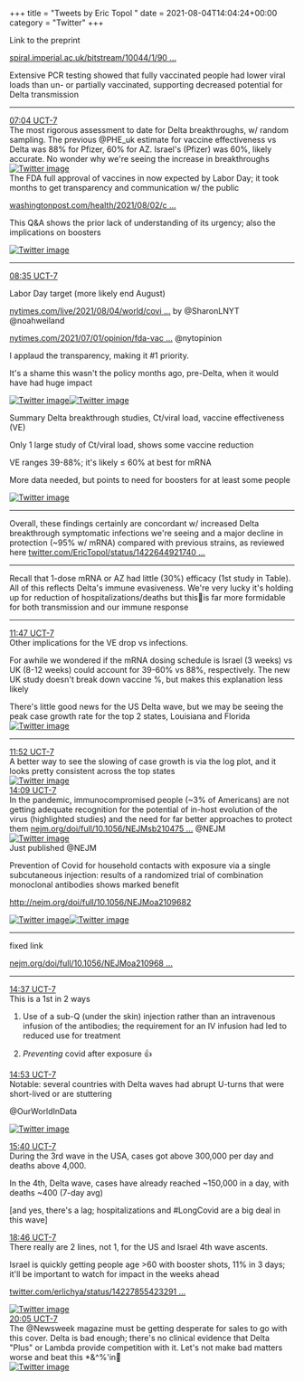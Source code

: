 +++
title = "Tweets by Eric Topol " 
date = 2021-08-04T14:04:24+00:00
category = "Twitter"
+++
<div class="thread"> 
<div class="thread-content"> 
Link to the preprint

<a href="https://spiral.imperial.ac.uk/bitstream/10044/1/90800/2/react1_r13_final_preprint_final.pdf" target="_blank" rel="noreferer">spiral.imperial.ac.uk/bitstream/10044/1/90 ...</a> 


Extensive PCR testing showed that fully vaccinated people had lower viral loads than un- or partially vaccinated, supporting decreased potential for Delta transmission</div> 
<hr><div class="profile"> 
<a href="https://twitter.com/erictopol/status/1422921366131515398" target="_blank" rel="noreferer">07:04 UCT-7</a> 
</div> 
<div class="content"> 
The most rigorous assessment to date for Delta breakthroughs, w/ random sampling. The previous @PHE_uk estimate for vaccine effectiveness vs Delta was 88% for Pfizer, 60% for AZ. Israel's (Pfizer) was 60%, likely accurate. No wonder why we're seeing the increase in breakthroughs </div> 
<a href="/twitter/erictopol/images/E7857_iVcAAejPH.png"  ><img src="/twitter/erictopol/images/E7857_iVcAAejPH.png" alt="Twitter image" ></img></a></div> 
<div class="thread"> 
<div class="thread-content"> 
The FDA full approval of vaccines in now expected by Labor Day; it took months to get transparency and communication w/ the public

<a href="https://www.washingtonpost.com/health/2021/08/02/coronavirus-vaccines-fda-full-approval-timeline/" target="_blank" rel="noreferer">washingtonpost.com/health/2021/08/02/c ...</a> 


This Q&amp;A shows the prior lack of understanding of its urgency; also the implications on boosters </div> 
<a href="/twitter/erictopol/images/E78-_N4UYAc1hso.jpg"  ><img src="/twitter/erictopol/images/E78-_N4UYAc1hso.jpg" alt="Twitter image" ></img></a><hr><div class="profile"> 
<a href="https://twitter.com/erictopol/status/1422944272383283203" target="_blank" rel="noreferer">08:35 UCT-7</a> 
</div> 
<div class="content"> 
Labor Day target (more likely end August)

<a href="https://www.nytimes.com/live/2021/08/04/world/covid-delta-variant-vaccine#the-fda-could-grant-full-approval-to-pfizers-vaccine-by-early-september" target="_blank" rel="noreferer">nytimes.com/live/2021/08/04/world/covi ...</a> 
 by @SharonLNYT @noahweiland 

<a href="https://www.nytimes.com/2021/07/01/opinion/fda-vaccines-full-approval.html" target="_blank" rel="noreferer">nytimes.com/2021/07/01/opinion/fda-vac ...</a> 
 @nytopinion 

I applaud the transparency, making it #1 priority.

 It's a shame this wasn't the policy months ago, pre-Delta, when it would have had huge impact </div> 
<a href="/twitter/erictopol/images/E79PU2wUUAMZwuV.jpg"  ><img src="/twitter/erictopol/images/E79PU2wUUAMZwuV.jpg" alt="Twitter image" ></img></a><a href="/twitter/erictopol/images/E79PWZdVIAEGXdf.jpg"  ><img src="/twitter/erictopol/images/E79PWZdVIAEGXdf.jpg" alt="Twitter image" ></img></a></div> 
<div class="thread"> 
<div class="thread-content"> 
Summary Delta breakthrough studies, Ct/viral load,  vaccine effectiveness (VE) 

Only 1 large study of Ct/viral load, shows some vaccine reduction 

VE ranges 39-88%; it's likely ≤ 60% at best for mRNA

More data needed, but points to need for boosters for at least some people </div> 
<a href="/twitter/erictopol/images/E79d4qJUYAIwtQZ.jpg"  ><img src="/twitter/erictopol/images/E79d4qJUYAIwtQZ.jpg" alt="Twitter image" ></img></a><hr><div class="thread-content"> 
Overall, these findings certainly are concordant w/ increased Delta breakthrough symptomatic infections we're seeing and a major decline in protection (~95% w/ mRNA) compared with previous strains, as reviewed here <a href="https://twitter.com/EricTopol/status/1422644921740136456" target="_blank" rel="noreferer">twitter.com/EricTopol/status/1422644921740 ...</a> 
</div> 
<hr><div class="thread-content"> 
Recall that 1-dose mRNA or AZ had little (30%) efficacy (1st study in Table). All of this reflects Delta's immune evasiveness. We're very lucky it's holding up for reduction of hospitalizations/deaths but this🦠is far more formidable for both transmission and our immune response</div> 
<hr><div class="profile"> 
<a href="https://twitter.com/erictopol/status/1422992503259549696" target="_blank" rel="noreferer">11:47 UCT-7</a> 
</div> 
<div class="content"> 
Other implications for the VE drop vs infections. 

For awhile we wondered if the mRNA dosing schedule is Israel (3 weeks) vs UK (8-12 weeks) could account for 39-60% vs 88%, respectively. The new UK study doesn't break down vaccine %, but makes this explanation less likely</div> 
</div> 
<div class="thread"> 
<div class="thread-content"> 
There's little good news for the US Delta wave, but we may be seeing the peak case growth rate for the top 2 states, Louisiana and Florida </div> 
<a href="/twitter/erictopol/images/E795ZpGVkAIupGj.jpg"  ><img src="/twitter/erictopol/images/E795ZpGVkAIupGj.jpg" alt="Twitter image" ></img></a><hr><div class="profile"> 
<a href="https://twitter.com/erictopol/status/1422993905495134213" target="_blank" rel="noreferer">11:52 UCT-7</a> 
</div> 
<div class="content"> 
A better way to see the slowing of case growth is via the log plot, and it looks pretty consistent across the top states </div> 
<a href="/twitter/erictopol/images/E799MOGUcAIHX6K.jpg"  ><img src="/twitter/erictopol/images/E799MOGUcAIHX6K.jpg" alt="Twitter image" ></img></a></div> 
<div class="tweet"> 
<div class="profile"> 
<a href="https://twitter.com/erictopol/status/1423028440664403968" target="_blank" rel="noreferer">14:09 UCT-7</a> 
</div> 
<div class="content"> 
In the pandemic, immunocompromised people (~3% of Americans) are not getting adequate recognition for the potential of in-host evolution of the virus (highlighted studies) and the need for far better approaches to protect them <a href="https://www.nejm.org/doi/full/10.1056/NEJMsb2104756?query=featured_home" target="_blank" rel="noreferer">nejm.org/doi/full/10.1056/NEJMsb210475 ...</a> 
 @NEJM </div> 
<a href="/twitter/erictopol/images/E7-VPMrVcAAvJ40.jpg"  ><img src="/twitter/erictopol/images/E7-VPMrVcAAvJ40.jpg" alt="Twitter image" ></img></a></div> 
<div class="thread"> 
<div class="thread-content"> 
Just published @NEJM

Prevention of Covid for household contacts with exposure via a single subcutaneous injection: results of a randomized trial of combination monoclonal antibodies shows marked benefit

 <a href="http://www.nejm.org/doi/full/10.1056/NEJMoa2109682" target="_blank" rel="noreferer">http://nejm.org/doi/full/10.1056/NEJMoa2109682</a> 
 </div> 
<a href="/twitter/erictopol/images/E7-UV4IVgAEYNkV.jpg"  ><img src="/twitter/erictopol/images/E7-UV4IVgAEYNkV.jpg" alt="Twitter image" ></img></a><a href="/twitter/erictopol/images/E7-UXvhUUAM7eGc.jpg"  ><img src="/twitter/erictopol/images/E7-UXvhUUAM7eGc.jpg" alt="Twitter image" ></img></a><hr><div class="thread-content"> 
fixed link

<a href="https://www.nejm.org/doi/full/10.1056/NEJMoa2109682?query=featured_home" target="_blank" rel="noreferer">nejm.org/doi/full/10.1056/NEJMoa210968 ...</a> 
</div> 
<hr><div class="profile"> 
<a href="https://twitter.com/erictopol/status/1423035331327119360" target="_blank" rel="noreferer">14:37 UCT-7</a> 
</div> 
<div class="content"> 
This is a 1st in 2 ways

1. Use of a sub-Q (under the skin) injection rather than an intravenous infusion of the antibodies; the requirement for an IV infusion had led to reduced use for treatment

2. *Preventing* covid after exposure 👍</div> 
</div> 
<div class="tweet"> 
<div class="profile"> 
<a href="https://twitter.com/erictopol/status/1423039487156707331" target="_blank" rel="noreferer">14:53 UCT-7</a> 
</div> 
<div class="content"> 
Notable: several countries with Delta waves had abrupt U-turns that were short-lived or are stuttering

@OurWorldInData </div> 
<a href="/twitter/erictopol/images/E7-mclEVEAAK1jw.jpg"  ><img src="/twitter/erictopol/images/E7-mclEVEAAK1jw.jpg" alt="Twitter image" ></img></a></div> 
<div class="tweet"> 
<div class="profile"> 
<a href="https://twitter.com/erictopol/status/1423051289429086208" target="_blank" rel="noreferer">15:40 UCT-7</a> 
</div> 
<div class="content"> 
During the 3rd wave in the USA, cases got above 300,000 per day and deaths above 4,000.

In the 4th, Delta wave, cases have already reached ~150,000 in a day, with deaths  ~400 (7-day avg)

[and yes, there's a lag; hospitalizations and #LongCovid are a big deal in this wave]</div> 
</div> 
<div class="tweet"> 
<div class="profile"> 
<a href="https://twitter.com/erictopol/status/1423098035408564225" target="_blank" rel="noreferer">18:46 UCT-7</a> 
</div> 
<div class="content"> 
There really are 2 lines, not 1, for the US and Israel 4th wave ascents.

Israel is quickly getting people age &gt;60 with booster shots, 11% in 3 days; it'll be important to watch for impact in the weeks ahead

<a href="https://twitter.com/erlichya/status/1422785542329151490" target="_blank" rel="noreferer">twitter.com/erlichya/status/14227855423291 ...</a> 
 </div> 
<a href="/twitter/erictopol/images/E7_bAouVEAI2J0k.jpg"  ><img src="/twitter/erictopol/images/E7_bAouVEAI2J0k.jpg" alt="Twitter image" ></img></a></div> 
<div class="tweet"> 
<div class="profile"> 
<a href="https://twitter.com/erictopol/status/1423117888991367168" target="_blank" rel="noreferer">20:05 UCT-7</a> 
</div> 
<div class="content"> 
The @Newsweek magazine must be getting desperate for sales to go with this cover. Delta is bad enough; there's no clinical evidence that Delta "Plus" or Lambda provide competition with it. Let's not make bad matters worse and beat this *&amp;^%'in🦠 </div> 
<a href="/twitter/erictopol/images/E7_qEZjVgAIcGwC.jpg"  ><img src="/twitter/erictopol/images/E7_qEZjVgAIcGwC.jpg" alt="Twitter image" ></img></a></div> 


